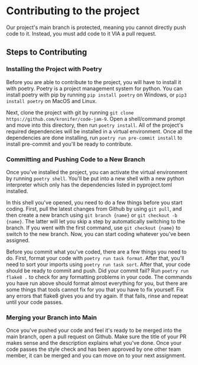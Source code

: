 # Contributing to the project

Our project's main branch is protected, meaning you cannot directly push code to it. Instead, you must add code to it VIA a pull request.

## Steps to Contributing

### Installing the Project with Poetry

Before you are able to contribute to the project, you will have to install it with poetry. Poetry is a project management system for python. You can install poetry with pip by running `pip install poetry` on Windows, or `pip3 install poetry` on MacOS and Linux.

Next, clone the project with git by running `git clone https://github.com/kronifer/code-jam-9`. Open a shell/command prompt and move into this directory, then run `poetry install`. All of the project's required dependencies will be installed in a virtual environment. Once all the dependencies are done installing, run `poetry run pre-commit install` to install pre-commit and you'll be ready to contribute.

### Committing and Pushing Code to a New Branch

Once you've installed the project, you can activate the virtual environment by running `poetry shell`. You'll be put into a new shell with a new python interpreter which only has the dependencies listed in pyproject.toml installed.

In this shell you've opened, you need to do a few things before you start coding. First, pull the latest changes from Github by using `git pull`, and then create a new branch using `git branch {name}` or `git checkout -b {name}`. The latter will let you skip a step by automatically switching to the branch. If you went with the first command, use `git checkout {name}` to switch to the new branch. Now, you can start coding whatever you've been assigned.

Before you commit what you've coded, there are a few things you need to do. First, format your code with `poetry run task format`. After that, you'll need to sort your imports using `poetry run task sort`. After that, your code should be ready to commit and push. Did your commit fail? Run `poetry run flake8 .` to check for any formatting problems in your code. The commands you have run above should format almost everything for you, but there are some things that tools cannot fix for you that you have to fix yourself. Fix any errors that flake8 gives you and try again. If that fails, rinse and repeat until your code passes.

### Merging your Branch into Main

Once you've pushed your code and feel it's ready to be merged into the main branch, open a pull request on Github. Make sure the title of your PR makes sense and the description explains what you've done. Once your code passes the style check and has been approved by one other team member, it can be merged and you can move on to your next assignment.
